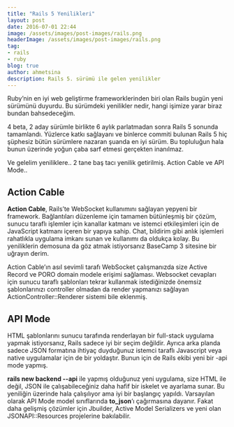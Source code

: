 ```yaml
---
title: "Rails 5 Yenilikleri"
layout: post
date: 2016-07-01 22:44
image: /assets/images/post-images/rails.png
headerImage: /assets/images/post-images/rails.png
tag:
- rails
- ruby
blog: true
author: ahmetsina
description: Rails 5. sürümü ile gelen yenilikler
---
```



Ruby’nin en iyi web geliştirme frameworklerinden biri olan Rails bugün yeni sürümünü duyurdu. Bu sürümdeki yenilikler nedir, hangi işimize yarar biraz bundan bahsedeceğim.

4 beta, 2 aday sürümle birlikte 6 aylık parlatmadan sonra Rails 5 sonunda tamamlandı. Yüzlerce katkı sağlayanı ve binlerce commiti bulunan Rails 5 hiç şüphesiz bütün sürümlere nazaran şuanda en iyi sürüm. Bu topluluğun hala bunun üzerinde yoğun çaba sarf etmesi gerçekten inanılmaz.

Ve gelelim yeniliklere.. 2 tane baş tacı yenilik getirilmiş. Action Cable ve API Mode..

## Action Cable
**Action Cable**, Rails’te WebSocket kullanımını sağlayan yepyeni bir framework. Bağlantıları düzenleme için tamamen bütünleşmiş bir çözüm, sunucu taraflı işlemler için kanallar katmanı ve istemci etkileşimleri için de JavaScript katmanı içeren bir yapıya sahip. Chat, bildirim gibi anlık işlemleri rahatlıkla uygulama imkanı sunan ve kullanımı da oldukça kolay. Bu yeniliklerin demosuna da göz atmak istiyorsanız BaseCamp 3 sitesine bir uğrayın derim.

Action Cable’ın asıl sevimli tarafı WebSocket çalışmanızda size Active Record ve PORO domain modele erişimi sağlaması. Websocket cevapları için sunucu taraflı şablonları tekrar kullanmak istediğinizde önemsiz şablonlarınızı controller olmadan da render yapmanızı sağlayan ActionController::Renderer sistemi bile eklenmiş.

## API Mode

HTML şablonlarını sunucu tarafında renderlayan bir full-stack uygulama yapmak istiyorsanız, Rails sadece iyi bir seçim değildir. Ayrıca arka planda sadece JSON formatına ihtiyaç duyduğunuz istemci taraflı Javascript veya native uygulamalar için de bir yoldaştır. Bunun için de Rails ekibi yeni bir -api mode yapmış.

**rails new backend --api** ile yapmış olduğunuz yeni uygulama, size HTML ile değil, JSON ile çalışabileceğiniz daha hafif bir iskelet ve ayarlama sunar. Bu yeniliğin üzerinde hala çalışılıyor ama iyi bir başlangıç yapıldı. Varsayılan olarak API Mode model sınıflarında **to_json**‘ı çağırmasına dayanır. Fakat daha gelişmiş çözümler için Jbuilder, Active Model Serializers ve yeni olan JSONAPI::Resources projelerine bakılabilir.
